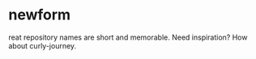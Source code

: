 # newform
reat repository names are short and memorable. Need inspiration? How about curly-journey.
